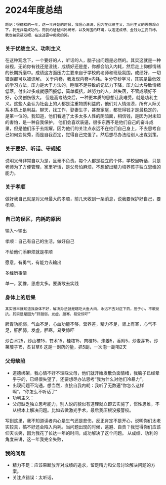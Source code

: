 # 2024年度总结
```
题记：很糟糕的一年，这一年开始的时候，我信心满满，因为在优绩主义，功利主义的思想观点下，我是非常成功的。而我的爸爸妈妈哥哥，以及周围的环境，以追逐成绩、金钱为主要目标，我也被蒙蔽双眼，在这迷雾中痴痴的笑。
```
### 关于优绩主义、功利主义
  在这种观念下，一个要好的人，听话的人，脑子出问题是必然的。其实这就是一种歧视，无论你有钱还是没钱，成绩好还是差，你都会陷入内耗，然后走上抑郁情绪的长期折磨中。成绩这方面压力主要来自于学校的老师和班级氛围，成绩好，一切错误都可以被谅解。
  关于内卷，我发现内卷=内耗。争分夺秒学习，其实是最低效的学习方法，压力是大于方法的，睡眠不足导致的记忆力下降，压力过大导致情绪低落，付出过多成就感回报低，简单概括，越努力的人，越失落，不管成绩好不好，心灵创伤很大。
  但是高考结束后，一种更本质的思想让我难受，就是功利主义。这些人会认为社会上的人都是注重物质利益的，他们对人情淡漠，所有人际关系本质上是利益。聊天，找工作，娶妻生子，甚至家庭，都觉得钱才是最稳定的，是第一位的。我知道，他们看透了太多太多人性的阴暗面，相信钱，是因为对未知的害怕，是一种自我保护。
  他们会喜欢装逼，很多东西不是他们自己的奋斗成果，但是他们乐于去炫耀，因为他们的关注点永远不在他们自己身上，不去思考自己如何变优秀，而是自我否定，觉得自己完蛋了。然后想尽办法给别人出谋划策。

### 关于要好、听话、守规矩
  说明父母非常自以为是，且毫不负责。每个人都是独立的个体，学校里听话，只是老师为了方便管理，家里听话，是父母怕麻烦，不想留出精力培养孩子独立思维的能力。

### 关于孝顺
  做好我自己就是对父母最大的孝顺，前几天收到一条消息，说我要保护好自己，要孝顺，

### 自己的误区，内耗的原因

输入～输出

孝顺：自己有自己的生活，做好自己

不给他们添麻烦就是孝顺

愿意，有勇气，有能力去输出

多经历事情

单一，犹豫，思虑太多。要勇敢去实践

### 身体上的后果
```
其实很早就知道我身体不好，解决办法就是瞎吃大鱼大肉，永远不去对症下药，胆子小，不敢反抗，其实是是因为“肝胆弱，发虚，胆寒，易受惊吓”
```
脾胃功能弱，气血不足，心血功能不够，营养差，精力不足，肾上有寒，心气不足，肝胆弱，发虚，胆寒，易受惊吓

炒白术25，炒山楂15，苍术15，桂枝15，肉桂15，炮姜5，香附5，炒麦芽15，炒莱菔子15，炙甘草6  这是一副药的量，抓5副，一次泡一副喝2天

### 父母缺陷
- 道德绑架，我心情不好不理睬父母，他们就开始发散负面情绪，我脑子已经晕乎乎的，已经很失望了，还要想尽办法思考“我为什么对他们冷暴力”。
- 出现问题不沟通，想当然，直接自我内耗：我听了无数遍“你怎么这样啊”，“你怎么不听话了”
- 功利主义：
- 父母缺乏独立思考能力，别人说的貌似有道理就立即去实施了，惯性思维，不从根本上解决问题。比如去做激光手术，最后我压根没报警校。

写到这里，我不知道读者内心是生气还是悲伤，反正肯定不是开心，说明你们太老实较真，搞不好还会陷入内耗。当问题出现的时候，逃避、自责？我觉得你们应该仰天长笑，因为我花了长达一年的时间，成功解决了这个问题。
从成绩、功利的角度来讲，这一年我完全失败，

### 我的问题
- 精力不足：应该果断放弃对成绩的追求，留足精力和父母讨论解决问题的方案。
- 关注点错误：太听话，
